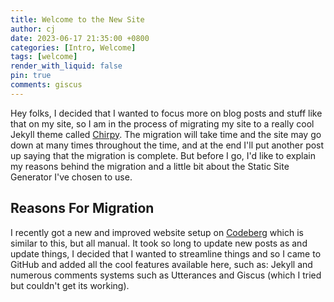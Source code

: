 ```yaml
---
title: Welcome to the New Site
author: cj
date: 2023-06-17 21:35:00 +0800
categories: [Intro, Welcome]
tags: [welcome]
render_with_liquid: false
pin: true
comments: giscus
---
```


Hey folks, I decided that I wanted to focus more on blog posts and stuff like that on my site, so I am in the process of migrating my site to a really cool Jekyll theme called [Chirpy](https://github.com/cotes2020/jekyll-theme-chirpy). The migration will take time and the site may go down at many times throughout the time, and at the end I'll put another post up saying that the migration is complete. But before I go, I'd like to explain my reasons behind the migration and a little bit about the Static Site Generator I've chosen to use.

## Reasons For Migration
I recently got a new and improved website setup on [Codeberg](https://linuxgamer.codeberg.page/) which is similar to this, but all manual. It took so long to update new posts as and update things, I decided that I wanted to streamline things and so I came to GitHub and added all the cool features available here, such as: Jekyll and numerous comments systems such as Utterances and Giscus (which I tried but couldn't get its working).
